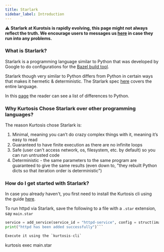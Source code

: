```yaml
---
title: Starlark
sidebar_label: Introduction
---
```


:warning: **Starlark at Kurotsis is rapidly evolving, this page might not always reflect the truth. We encourage users to messages us [here](https://discord.com/channels/783719264308953108/783719264308953111) in case they run into any problems.**

### What is Starlark?

Starlark is a programming language similar to Python that was developed
by Google to do configurations for the [Bazel build tool](https://bazel.build/rules/language).

Starlark though very similar to Python differs from Python in certain ways
that makes it hermetic & deterministic. The Starlark spec [here](https://github.com/google/starlark-go/blob/master/doc/spec.md) covers the entire language.

In this [page](https://bazel.build/rules/language#differences_with_python) the
reader can see a list of differences to Python.

### Why Kurtosis Chose Starlark over other programming languages?

The reason Kurtosis chose Starlark is:

1. Minimal, meaning you can’t do crazy complex things with it, meaning it’s easy to read
2. Guaranteed to have finite execution as there are no infinite loops
3. Safe (user can't access network, os, filesystem, etc. by default) so you can run untrusted code
4. Deterministic - the same parameters to the same program are guaranteed to give the same results (even down to, "they rebuilt Python dicts so that iteration order is deterministic")

### How do I get started with Starlark?

In case you already haven't, you first need to install the Kurtosis cli using the guide [here](https://docs.kurtosis.com/install).

To run httpd via Starlark, save the following to a file with a `.star` extension, say `main.star`

```py
service = add_service(service_id = "httpd-service", config = struct(image = "httpd:2.4.54", ports = {"http" : struct(number = 80, protocol = "TCP" )}))
print("httpd has been added successfully")```

Execute it using the `kurtosis-cli`

```
kurtosis exec main.star
```
